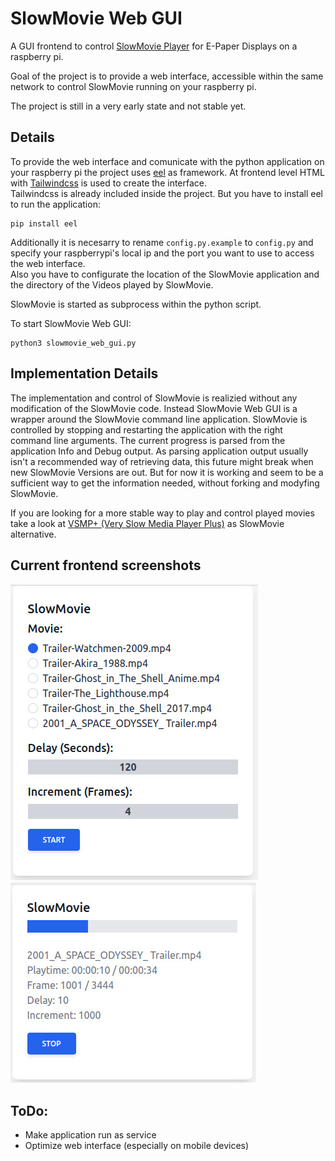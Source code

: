 # SlowMovie Web GUI
A GUI frontend to control [SlowMovie Player](https://github.com/TomWhitwell/SlowMovie) for E-Paper Displays on a raspberry pi.
  
Goal of the project is to provide a web interface, accessible within the same network to control SlowMovie running on your raspberry pi.  
  
The project is still in a very early state and not stable yet.

## Details
To provide the web interface and comunicate with the python application on your raspberry pi the project uses [eel](https://github.com/ChrisKnott/Eel) as framework.
At frontend level HTML with [Tailwindcss](https://tailwindcss.com/) is used to create the interface.  
Tailwindcss is already included inside the project. But you have to install eel to run the application:  
```
pip install eel
```
Additionally it is necesarry to rename ```config.py.example``` to ```config.py``` and specify your raspberrypi's local ip and the port you want to use to access the web interface.  
Also you have to configurate the location of the SlowMovie application and the directory of the Videos played by SlowMovie.  
  
SlowMovie is started as subprocess within the python script.  

To start SlowMovie Web GUI:  
```
python3 slowmovie_web_gui.py
```

## Implementation Details
The implementation and control of SlowMovie is realizied without any modification of the SlowMovie code. Instead SlowMovie Web GUI is a wrapper around the SlowMovie command line application. SlowMovie is controlled by stopping and restarting the application with the right command line arguments. The current progress is parsed from the application Info and Debug output. As parsing application output usually isn't a recommended way of retrieving data, this future might break when new SlowMovie Versions are out. But for now it is working and seem to be a sufficient way to get the information needed, without forking and modyfing SlowMovie.
  
If you are looking for a more stable way to play and control played movies take a look at [VSMP+ (Very Slow Media Player Plus)](https://github.com/robweber/vsmp-plus) as SlowMovie alternative.


## Current frontend screenshots
![Play](/images/Play.jpg "Play.jpg")  
![Progress](/images/Progress.jpg "Progress.jpg")

## ToDo:
- Make application run as service
- Optimize web interface (especially on mobile devices)

